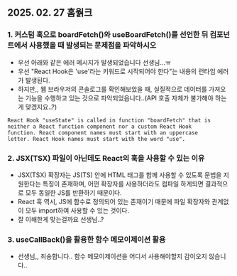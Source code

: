 ## 2025. 02. 27 홈웕크

### 1. 커스텀 훅으로 boardFetch()와 useBoardFetch()를 선언한 뒤 컴포넌트에서 사용했을 때 발생되는 문제점을 파악하시오

- 우선 아래와 같은 에러 메시지가 발생되었습니다 선생님...ㅠ
- 우선 "React Hook은 'use'라는 키워드로 시작되어야 한다"는 내용의 런타임 에러가 발생된다.
- 하지만,, 웹 브라우저의 콘솔로그를 확인해보았을 때, 실질적으로 데이터를 가져오는 기능을 수행하고 있는 것으로 파악되었읍니다..(API 호출 자체가 불가해야 하는게 맞겠지요..?)

```tsx
React Hook "useState" is called in function "boardFetch" that is
neither a React function component nor a custom React Hook
function. React component names must start with an uppercase
letter. React Hook names must start with the word "use".
```

### 2. JSX(TSX) 파일이 아닌데도 React의 훅을 사용할 수 있는 이유

- JSX(TSX) 확장자는 JS(TS) 안에 HTML 태그를 함께 사용할 수 있도록 문법을 지원한다는 특징이 존재하며, 어떤 확장자를 사용하더라도 컴파일 하게되면 결과적으로 모두 동일한 JS를 반환하기 때문이다.
- React 훅 역시, JS에 함수로 정의되어 있는 존재이기 때문에 파일 확장자와 관계없이 모두 import하여 사용할 수 있는 것이다.
- 잘 이해한게 맞는걸까요 선생님..?

### 3. useCallBack()을 활용한 함수 메모이제이션 활용

- 선생님,, 죄송합니다.. 함수 메모이제이션을 어디서 사용해야할지 감이오지 않습니다..
